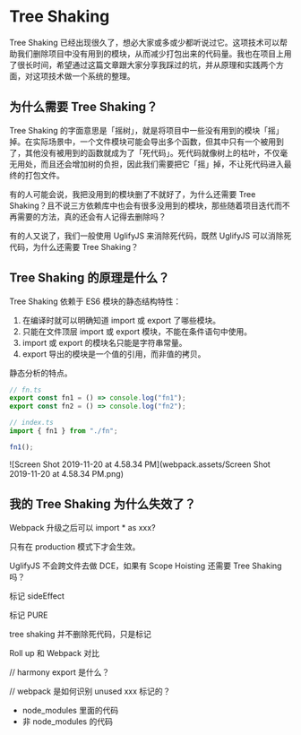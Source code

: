 
# Tree Shaking

Tree Shaking 已经出现很久了，想必大家或多或少都听说过它。这项技术可以帮助我们删除项目中没有用到的模块，从而减少打包出来的代码量。我也在项目上用了很长时间，希望通过这篇文章跟大家分享我踩过的坑，并从原理和实践两个方面，对这项技术做一个系统的整理。



## 为什么需要 Tree  Shaking？

Tree  Shaking 的字面意思是「摇树」，就是将项目中一些没有用到的模块「摇」掉。在实际场景中，一个文件模块可能会导出多个函数，但其中只有一个被用到了，其他没有被用到的函数就成为了「死代码」。死代码就像树上的枯叶，不仅毫无用处，而且还会增加树的负担，因此我们需要把它「摇」掉，不让死代码进入最终的打包文件。

有的人可能会说，我把没用到的模块删了不就好了，为什么还需要 Tree Shaking？且不说三方依赖库中也会有很多没用到的模块，那些随着项目迭代而不再需要的方法，真的还会有人记得去删除吗？

有的人又说了，我们一般使用 UglifyJS 来消除死代码，既然 UglifyJS 可以消除死代码，为什么还需要 Tree Shaking？



## Tree Shaking 的原理是什么？

Tree Shaking 依赖于 ES6 模块的静态结构特性：

1. 在编译时就可以明确知道 import 或 export 了哪些模块。
2. 只能在文件顶层 import 或 export 模块，不能在条件语句中使用。
3. import 或 export 的模块名只能是字符串常量。
4. export 导出的模块是一个值的引用，而非值的拷贝。



静态分析的特点。





```typescript
// fn.ts
export const fn1 = () => console.log("fn1");
export const fn2 = () => console.log("fn2");
```



```typescript
// index.ts
import { fn1 } from "./fn";

fn1();
```



![Screen Shot 2019-11-20 at 4.58.34 PM](webpack.assets/Screen Shot 2019-11-20 at 4.58.34 PM.png)





## 我的 Tree Shaking 为什么失效了？

Webpack 升级之后可以 import * as xxx?



只有在 production 模式下才会生效。



UglifyJS 不会跨文件去做 DCE，如果有 Scope Hoisting 还需要 Tree Shaking 吗？





标记 sideEffect

标记 PURE

tree shaking 并不删除死代码，只是标记

Roll up 和 Webpack 对比



// harmony export 是什么？

// webpack 是如何识别 unused xxx 标记的？



- node_modules 里面的代码
- 非 node_modules 的代码

